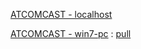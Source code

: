 [ATCOMCAST - localhost](http://localhost/doc/files/Engineering/ENVIRONMENT/WINDOWS_BATCH/github_commands/ATCOMCAST/open-command-prompt-here.html#)

[ATCOMCAST - win7-pc](http://win7-pc/doc/files/Engineering/ENVIRONMENT/WINDOWS_BATCH/github_commands/ATCOMCAST/open-command-prompt-here.html#)
 : [pull](http://win7-pc/doc/files/common/prompt-action.php?rawdisplay=1&HOME_DIRECTORY=C:/UniServer/www/doc/files/Engineering/ENVIRONMENT/WINDOWS_BATCH/github_commands/ATCOMCAST&cmd=c:/UniServer/www/doc/files/common/open_command_files/ui_pull_from_github.bat)

